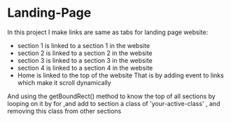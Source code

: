 # Landing-Page
In this project I make links are same as tabs for landing page website:
  - section 1 is linked to a section 1 in the website
  - section 2 is linked to a section 2 in the website
  - section 3 is linked to a section 3 in the website
  - section 4 is linked to a section 4 in the website
  - Home is linked to the top of the website
That is by adding event to links which make it scroll dynamically

And using the getBoundRect() method to know the top of all sections by looping on it by for ,and add to section a class of 'your-active-class' , and removing this class from other sections
